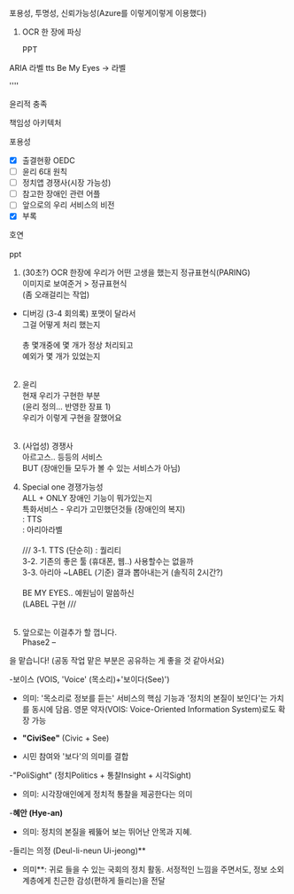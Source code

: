 포용성, 투명성, 신뢰가능성(Azure를 이렇게이렇게 이용했다)




1. OCR  한 장에  파싱 
   
   PPT 

ARIA 라벨 tts Be My Eyes -> 라벨

''''

윤리적 충족

책임성 아키텍처

포용성

- [x] 출결현황 OEDC 
- [ ] 윤리 6대 원칙 
- [ ] 정치앱 경쟁사(시장 가능성) 
- [ ] 참고한 장애인 관련 어플 
- [ ] 앞으로의 우리 서비스의 비전
- [x] 부록

호연 ​  
​  
ppt ​  
1. (30초?) OCR 한장에 우리가 어떤 고생을 했는지 정규표현식(PARING) ​  
이미지로 보여준거 > 정규표현식 ​  
(좀 오래걸리는 작업) ​  
+ 디버깅 (3-4 회의록) 포맷이 달라서 ​  
그걸 어떻게 처리 했는지 ​  
​  
총 몇개중에 몇 개가 정상 처리되고 ​  
예외가 몇 개가 있었는지 ​  
​  
2. 윤리 ​  
현재 우리가 구현한 부분 ​  
(윤리 정의… 반영한 장표 1) ​  
우리가 이렇게 구현을 잘했어요 ​  
​  
3. (사업성) 경쟁사​  
아르고스.. 등등의 서비스​  
BUT (장애인들 모두가 볼 수 있는 서비스가 아님)

4. Special one 경쟁가능성 ​  
ALL + ONLY 장애인 기능이 뭐가있는지 ​  
특화서비스 - 우리가 고민했던것들 (장애인의 복지)​  
: TTS ​  
: 아리아라벨 ​  
​  
/// 3-1. TTS (단순히) : 퀄리티 ​  
3-2. 기존의 좋은 툴 (휴대폰, 웹..) 사용할수는 없을까 ​  
3-3. 아리아 ~LABEL (기준) 결과 뽑아내는거 (솔직히 2시간?) ​  
​  
BE MY EYES.. 예원님이 말씀하신 ​  
(LABEL 구현 ///​  
​  
5. 앞으로는 이걸추가 할 껍니다. ​  
Phase2 – ​




을 맡습니다! (공동 작업 맡은 부분은 공유하는 게 좋을 것 같아서요)

-보이스 (VOIS, 'Voice' (목소리)+'보이다(See)')
- 의미: '목소리로 정보를 듣는' 서비스의 핵심 기능과 '정치의 본질이 보인다'는 가치를 동시에 담음. 영문 약자(VOIS: Voice-Oriented Information System)로도 확장 가능

- **"CiviSee"** (Civic + See)
 - 시민 참여와 '보다'의 의미를 결합

-"PoliSight" (정치Politics + 통찰Insight + 시각Sight)

- 의미:  시각장애인에게 정치적 통찰을 제공한다는 의미

        
-**혜안 (Hye-an)**
- 의미: 정치의 본질을 꿰뚫어 보는 뛰어난 안목과 지혜.
        
-들리는 의정 (Deul-li-neun Ui-jeong)**
- 의미**: 귀로 들을 수 있는 국회의 정치 활동. 서정적인 느낌을 주면서도, 정보 소외 계층에게 친근한 감성(편하게 들리는)을 전달